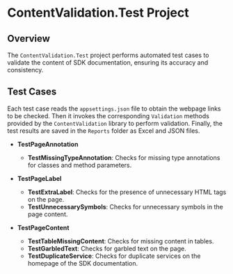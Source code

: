 # ContentValidation.Test Project

## Overview
The `ContentValidation.Test` project performs automated test cases to validate the content of SDK documentation, ensuring its accuracy and consistency.

## Test Cases

Each test case reads the `appsettings.json` file to obtain the webpage links to be checked. Then it invokes the corresponding `Validation` methods provided by the `ContentValidation` library to perform validation. Finally, the test results are saved in the `Reports` folder as Excel and JSON files.

- **TestPageAnnotation**
  - **TestMissingTypeAnnotation**: Checks for missing type annotations for classes and method parameters.
  
- **TestPageLabel**
  - **TestExtraLabel**: Checks for the presence of unnecessary HTML tags on the page.
  - **TestUnnecessarySymbols**: Checks for unnecessary symbols in the page content.

- **TestPageContent** 
  - **TestTableMissingContent**: Checks for missing content in tables.
  - **TestGarbledText**: Checks for garbled text on the page.
  - **TestDuplicateService**: Checks for duplicate services on the homepage of the SDK documentation.